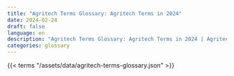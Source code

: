 ```yaml
---
title: "Agritech Terms Glossary: Agritech Terms in 2024"  
date: 2024-02-24
draft: false
language: en
description: "Agritech Terms Glossary: Agritech Terms in 2024 | Agritech Terms Glossary"
categories: glossary
---
```


{{< terms "/assets/data/agritech-terms-glossary.json" >}}